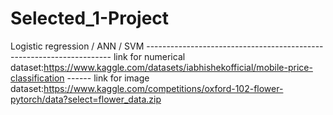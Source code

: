 # Selected_1-Project
Logistic regression / ANN / SVM         ---------------------------------------------------------------------
link for numerical dataset:https://www.kaggle.com/datasets/iabhishekofficial/mobile-price-classification ------
link for image dataset:https://www.kaggle.com/competitions/oxford-102-flower-pytorch/data?select=flower_data.zip

